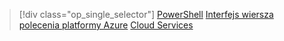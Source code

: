 > [!div class="op_single_selector"]
> [PowerShell](../articles/load-balancer/load-balancer-get-started-ilb-classic-ps.md)
> [Interfejs wiersza polecenia platformy Azure](../articles/load-balancer/load-balancer-get-started-ilb-classic-cli.md)
> [Cloud Services](../articles/load-balancer/load-balancer-get-started-ilb-classic-cloud.md)


<!--HONumber=Jan17_HO3-->


